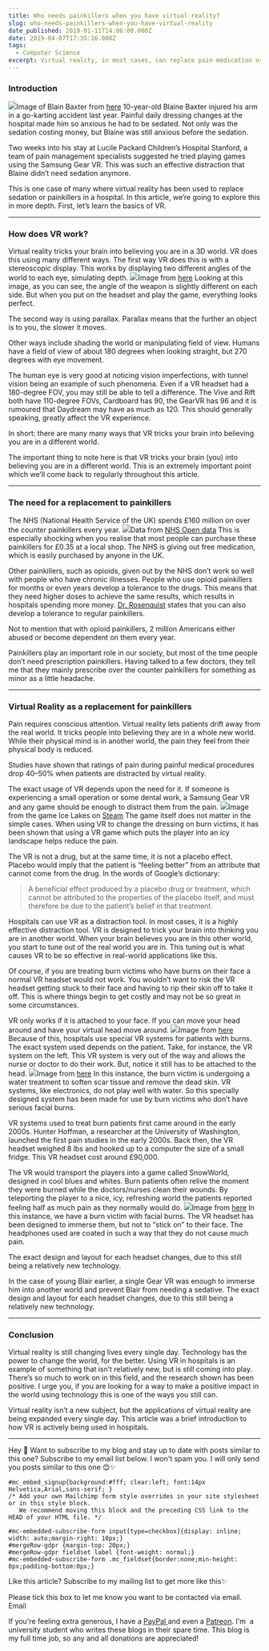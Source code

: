 ```yaml
---
title: Who needs painkillers when you have virtual reality?
slug: who-needs-painkillers-when-you-have-virtual-reality
date_published: 2019-01-11T14:06:00.000Z
date: 2019-04-07T17:35:16.000Z
tags: 
  - Computer Science
excerpt: Virtual reality, in most cases, can replace pain medication or be used as a sedative.
---
```


### Introduction
![](https://cdn-images-1.medium.com/max/600/0*SJ2x3K8o0XiQNMPe.jpg)Image of Blain Baxter from [here](http://blainebaxterracing.com/news.html)
10-year-old Blaine Baxter injured his arm in a go-karting accident last year. Painful daily dressing changes at the hospital made him so anxious he had to be sedated. Not only was the sedation costing money, but Blaine was still anxious before the sedation.

Two weeks into his stay at Lucile Packard Children’s Hospital Stanford, a team of pain management specialists suggested he tried playing games using the Samsung Gear VR. This was such an effective distraction that Blaine didn’t need sedation anymore.

This is one case of many where virtual reality has been used to replace sedation or painkillers in a hospital. In this article, we’re going to explore this in more depth. First, let’s learn the basics of VR.

---

### How does VR work?

Virtual reality tricks your brain into believing you are in a 3D world. VR does this using many different ways. The first way VR does this is with a stereoscopic display. This works by displaying two different angles of the world to each eye, simulating depth.
![](https://cdn-images-1.medium.com/max/600/1*R-mYOmI3dibBe56I5bWOYA.png)Image from [here](https://www.androidauthority.com/virtual-reality-work-702049/)
Looking at this image, as you can see, the angle of the weapon is slightly different on each side. But when you put on the headset and play the game, everything looks perfect.

The second way is using parallax. Parallax means that the further an object is to you, the slower it moves.

Other ways include shading the world or manipulating field of view. Humans have a field of view of about 180 degrees when looking straight, but 270 degrees with eye movement.

The human eye is very good at noticing vision imperfections, with tunnel vision being an example of such phenomena. Even if a VR headset had a 180-degree FOV, you may still be able to tell a difference. The Vive and Rift both have 110-degree FOVs, Cardboard has 90, the GearVR has 96 and it is rumoured that Daydream may have as much as 120. This should generally speaking, greatly affect the VR experience.

In short: there are many many ways that VR tricks your brain into believing you are in a different world.

The important thing to note here is that VR tricks your brain (you) into believing you are in a different world. This is an extremely important point which we’ll come back to regularly throughout this article.

---

### The need for a replacement to painkillers

The NHS (National Health Service of the UK) spends £160 million on over the counter painkillers every year.
![](https://cdn-images-1.medium.com/max/600/1*iyx8nasjrVjw5noK9uOA5w.png)Data from [NHS Open data](http://opendata.nhs.uk/)
This is especially shocking when you realise that most people can purchase these painkillers for £0.35 at a local shop. The NHS is giving out free medication, which is easily purchased by anyone in the UK.

Other painkillers, such as opioids, given out by the NHS don’t work so well with people who have chronic illnesses. People who use opioid painkillers for months or even years develop a tolerance to the drugs. This means that they need higher doses to achieve the same results, which results in hospitals spending more money. [Dr. Rosenquist](https://health.clevelandclinic.org/6-myths-about-painkillers/) states that you can also develop a tolerance to regular painkillers.

Not to mention that with opioid painkillers, 2 million Americans either abused or become dependent on them every year.

Painkillers play an important role in our society, but most of the time people don’t need prescription painkillers. Having talked to a few doctors, they tell me that they mainly prescribe over the counter painkillers for something as minor as a little headache.

---

### Virtual Reality as a replacement for painkillers

Pain requires conscious attention. Virtual reality lets patients drift away from the real world. It tricks people into believing they are in a whole new world. While their physical mind is in another world, the pain they feel from their physical body is reduced.

Studies have shown that ratings of pain during painful medical procedures drop 40–50% when patients are distracted by virtual reality.

The exact usage of VR depends upon the need for it. If someone is experiencing a small operation or some dental work, a Samsung Gear VR and any game should be enough to distract them from the pain.
![](https://cdn-images-1.medium.com/max/600/1*ZZrEjKdwu74JM_MiYU8hwg.jpeg)Image from the game Ice Lakes on [Steam](https://store.steampowered.com/app/393430/Ice_Lakes/)
The game itself does not matter in the simple cases. When using VR to change the dressing on burn victims, it has been shown that using a VR game which puts the player into an icy landscape helps reduce the pain.

The VR is not a drug, but at the same time, it is not a placebo effect. Placebo would imply that the patient is “feeling better” from an attribute that cannot come from the drug. In the words of Google’s dictionary:

> A beneficial effect produced by a placebo drug or treatment, which cannot be attributed to the properties of the placebo itself, and must therefore be due to the patient’s belief in that treatment.

Hospitals can use VR as a distraction tool. In most cases, it is a highly effective distraction tool. VR is designed to trick your brain into thinking you are in another world. When your brain believes you are in this other world, you start to tune out of the real world you are in. This tuning out is what causes VR to be so effective in real-world applications like this.

Of course, if you are treating burn victims who have burns on their face a normal VR headset would not work. You wouldn’t want to risk the VR headset getting stuck to their face and having to rip their skin off to take it off. This is where things begin to get costly and may not be so great in some circumstances.

VR only works if it is attached to your face. If you can move your head around and have your virtual head move around.
![](https://cdn-images-1.medium.com/max/600/1*dSqIuMOk82mVd9mWfvRlvA.jpeg)Image from [here](https://www.wired.com/story/opioids-havent-solved-chronic-pain-maybe-virtual-reality-can/)
Because of this, hospitals use special VR systems for patients with burns. The exact system used depends on the patient. Take, for instance, the VR system on the left. This VR system is very out of the way and allows the nurse or doctor to do their work. But, notice it still has to be attached to the head.
![](https://cdn-images-1.medium.com/max/600/1*eJXoOQakKydCOBMOpK7hEg.jpeg)Image from [here](https://www.wired.com/story/opioids-havent-solved-chronic-pain-maybe-virtual-reality-can/)
In this instance, the burn victim is undergoing a water treatment to soften scar tissue and remove the dead skin. VR systems, like electronics, do not play well with water. So this specially designed system has been made for use by burn victims who don’t have serious facial burns.

VR systems used to treat burn patients first came around in the early 2000s. Hunter Hoffman, a researcher at the University of Washington, launched the first pain studies in the early 2000s. Back then, the VR headset weighed 8 lbs and hooked up to a computer the size of a small fridge. This VR headset cost around £90,000.

The VR would transport the players into a game called SnowWorld, designed in cool blues and whites. Burn patients often relive the moment they were burned while the doctors/nurses clean their wounds. By teleporting the player to a nice, icy, refreshing world the patients reported feeling half as much pain as they normally would do.
![](https://cdn-images-1.medium.com/max/600/1*bbKAlj-7OJiLyVrOzVhqpQ.jpeg)Image from [here](http://www.vrtherapynews.com/helping-you-with/virtual-reality-therapy-for-pain-management/)
In this instance, we have a burn victim with facial burns. The VR headset has been designed to immerse them, but not to “stick on” to their face. The headphones used are coated in such a way that they do not cause much pain.

The exact design and layout for each headset changes, due to this still being a relatively new technology.

In the case of young Blair earlier, a single Gear VR was enough to immerse him into another world and prevent Blair from needing a sedative. The exact design and layout for each headset changes, due to this still being a relatively new technology.

---

### Conclusion

Virtual reality is still changing lives every single day. Technology has the power to change the world, for the better. Using VR in hospitals is an example of something that isn’t relatively new, but is still coming into play. There’s so much to work on in this field, and the research shown has been positive. I urge you, if you are looking for a way to make a positive impact in the world using technology this is one of the ways you still can.

Virtual reality isn’t a new subject, but the applications of virtual reality are being expanded every single day. This article was a brief introduction to how VR is actively being used in hospitals.

---

Hey 👋 Want to subscribe to my blog and stay up to date with posts similar to this one? Subscribe to my email list below. I won't spam you. I will only send you posts similar to this one 😊✨

	#mc_embed_signup{background:#fff; clear:left; font:14px Helvetica,Arial,sans-serif; }
	/* Add your own Mailchimp form style overrides in your site stylesheet or in this style block.
	   We recommend moving this block and the preceding CSS link to the HEAD of your HTML file. */

	#mc-embedded-subscribe-form input[type=checkbox]{display: inline; width: auto;margin-right: 10px;}
	#mergeRow-gdpr {margin-top: 20px;}
	#mergeRow-gdpr fieldset label {font-weight: normal;}
	#mc-embedded-subscribe-form .mc_fieldset{border:none;min-height: 0px;padding-bottom:0px;}

Like this article? Subscribe to my mailing list to get more like this✨ 

Please tick this box to let me know you want to be contacted via email.
Email

If you're feeling extra generous, I have a [PayPal ](https://www.paypal.me/BrandonSkerritt) and even a [Patreon](https://www.patreon.com/user?u=15993188). I'm  a university student who writes these blogs in their spare time. This blog is my full time job, so any and all donations are appreciated!
